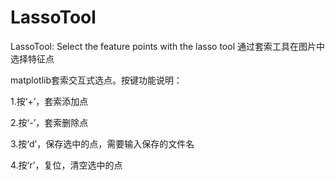 # LassoTool
LassoTool: Select the feature points with the lasso tool 通过套索工具在图片中选择特征点

matplotlib套索交互式选点。按键功能说明：

1.按‘+’，套索添加点

2.按‘-’，套索删除点

3.按‘d’，保存选中的点，需要输入保存的文件名

4.按‘r’，复位，清空选中的点

